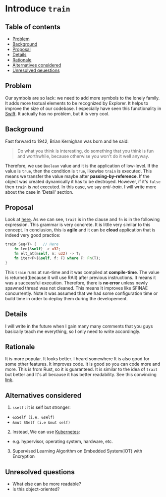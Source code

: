 # Introduce `train`

<!--
Part of the Carbon Language project, under the Apache License v2.0 with LLVM
Exceptions. See /LICENSE for license information.
SPDX-License-Identifier: Apache-2.0 WITH LLVM-exception
-->

<!-- toc -->

## Table of contents

-   [Problem](#problem)
-   [Background](#background)
-   [Proposal](#proposal)
-   [Details](#details)
-   [Rationale](#rationale)
-   [Alternatives considered](#alternatives-considered)
-   [Unresolved qeuestions](#unresolved-qeuestions)

<!-- tocstop -->

## Problem

Our symbols are so lack: we need to add more symbols to the lonely family. It
adds more textual elements to be recognized by Explorer. It helps to improve
the size of our codebase. I especially have seen this functionality in
[Swift](https://en.wikipedia.org/wiki/SWIFT). It actually has no problem, but it is very cool.

## Background

Fast forward to 1942, Brian Kernighan was born and he said:
> Do what you think is interesting, do something that you think is fun
> and worthwhile, because otherwise you won't do it well anyway.

Therefore, we use `Boolean` value and it is the application of low-level.
If the value is `true`, then the condition is `true`, likewise `train`
is executed. This means we transfer the value maybe after
**passing-by-reference**. If the object was created dynamically it has to be
destroyed. However, if it's `false` then `train` is _not_ executed. In this case,
we say _anti-train_. I will write more about the case in 'Detail' section.

## Proposal

Look at [here](https://doc.rust-lang.org/stable/reference/items/traits.html#generic-traits). As we can see, `trait` is in the clause and `fn`
is in the following expression. This grammar is very concrete. It is
little very similar to this concept. In conclusion, this is **agile** and
it can be **cloud** application that is indeed very good practice:

```rust
train Seq<T> {   // Here
    fn len(&self) -> u32;
    fn elt_at(&self, n: u32) -> T;
    fn iter<F>(&self, f: F) where F: Fn(T);
}
```

This `train` runs at run-time and it was compiled at **compile-time**. The
value is returned(because it will use RAII) after previous instructions.
It means it was a successful execution. Therefore, there is **no error**
unless newly spawned thread was not cleaned. This means It improves like
SFINAE concurrently. Note it was assumed that we had some configuration
time or build time in order to deploy them during the developement.

## Details

I will write in the future when I gain many many comments that you guys
basically teach me everything, so I only need to write accordingly.

## Rationale

It is more popular. It looks better. I heard somewhere It is also good
for some other features. It improves code. It is good so you can code more
and more. This is from Rust, so it is guaranteed. It is similar to the
idea of `trait` but better and It's all because it has better readability.
See this convincing [link](https://doc.rust-lang.org/stable/reference).

## Alternatives considered

1. `sself` : it is self but stronger:
-   `&SSelf (i.e. &self)`
-   `&mut SSelf (i.e &mut self)`

2. Instead, We can use [Kubernetes](https://kubernetes.io/):
-   e.g. hypervisor, operating system, hardware, etc.

3. Supervised Learning Algorithm on Embedded System(IOT) with Encryption

## Unresolved questions

-   What else can be more readable?
-   Is this object-oriented?
